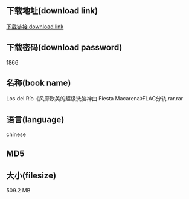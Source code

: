 ## 下载地址(download link)
[下载链接 download link](https://voluble-croquembouche-d321dc.netlify.app/?s=Los+del+R%C3%ADo%E3%80%8A%E9%A3%8E%E9%9D%A1%E6%AC%A7%E7%BE%8E%E7%9A%84%E8%B6%85%E7%BA%A7%E6%B4%97%E8%84%91%E7%A5%9E%E6%9B%B2+Fiesta+Macarena%E3%80%8BFLAC%E5%88%86%E8%BD%A8.rar)

## 下载密码(download password)
1866

## 名称(book name)
Los del Río《风靡欧美的超级洗脑神曲 Fiesta Macarena》FLAC分轨.rar.rar

## 语言(language)
chinese

## MD5


## 大小(filesize)
509.2 MB

